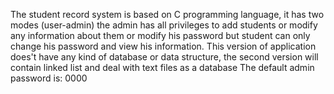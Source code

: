 The student record system is based on C programming language, it has two modes (user-admin) the admin has all privileges to add students or modify any information about them or modify his password but student can only change his password and view his information.
This version of application does't have any kind of database or data structure, the second version will contain linked list and deal with text files as a database
The default admin password is: 0000
